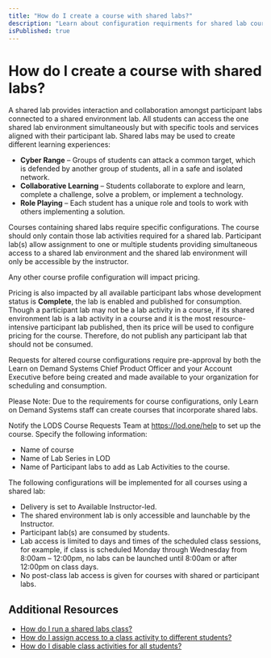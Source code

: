 ```yaml
---
title: "How do I create a course with shared labs?"
description: "Learn about configuration requirments for shared lab courses and how to have them set up for you."
isPublished: true
---
```


# How do I create a course with shared labs?

A shared lab provides interaction and collaboration amongst participant labs connected to a shared environment lab. All students can access the one shared lab environment simultaneously but with specific tools and services aligned with their participant lab. Shared labs may be used to create different learning experiences:
* **Cyber Range** – Groups of students can attack a common target, which is defended by another group of students, all in a safe and isolated network.
*	**Collaborative Learning** – Students collaborate to explore and learn, complete a challenge, solve a problem, or implement a technology.
*	**Role Playing** – Each student has a unique role and tools to work with others implementing a solution. 

Courses containing shared labs require specific configurations. The course should only contain those lab activities required for a shared lab. Participant lab(s) allow assignment to one or multiple students providing simultaneous access to a shared lab environment and the shared lab environment will only be accessible by the instructor. 

Any other course profile configuration will impact pricing.

Pricing is also impacted by all available participant labs whose development status is **Complete**, the lab is enabled and published for consumption. Though a participant lab may not be a lab activity in a course, if its shared environment lab is a lab activity in a course and it is the most resource-intensive participant lab published, then its price will be used to configure pricing for the course. Therefore, do not publish any participant lab that should not be consumed. 

Requests for altered course configurations require pre-approval by both the Learn on Demand Systems Chief Product Officer and your Account Executive before being created and made available to your organization for scheduling and consumption.

Please Note: Due to the requirements for course configurations, only Learn on Demand Systems staff can create courses that incorporate shared labs. 

Notify the LODS Course Requests Team at https://lod.one/help to set up the course. Specify the following information:

- Name of course
- Name of Lab Series in LOD
- Name of Participant labs to add as Lab Activities to the course.

The following configurations will be implemented for all courses using a shared lab:

* Delivery is set to Available Instructor-led.
* The shared environment lab is only accessible and launchable by the Instructor.
* Participant lab(s) are consumed by students.
* Lab access is limited to days and times of the scheduled class sessions, for example, if class is scheduled Monday through Wednesday from 8:00am – 12:00pm, no labs can be launched until 8:00am or after 12:00pm on class days.
* No post-class lab access is given for courses with shared or participant labs.

## Additional Resources

- [How do I run a shared labs class?](/tms/instructors/instructor-prep-and-classes/shared-labs-class.md)
- [How do I assign access to a class activity to different students?](/tms/instructors/instructor-prep-and-classes/assign-class-activities.md)
- [How do I disable class activities for all students?](/tms/tms-administrators/courses-and-activities/labs/disable-class-activities.md)

